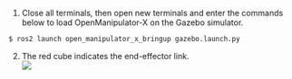 
1. Close all terminals, then open new terminals and enter the commands below to load OpenManipulator-X on the Gazebo simulator.
``` bash
$ ros2 launch open_manipulator_x_bringup gazebo.launch.py
```

2. The red cube indicates the end-effector link.  
  ![](/assets/images/platform/openmanipulator_x/OpenManipulator_Chain_gazebo_1.png)
